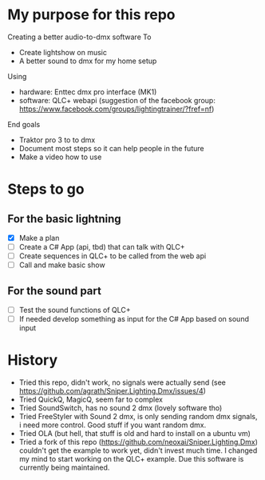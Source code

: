# My purpose for this repo 
Creating a better audio-to-dmx software
To 
- Create lightshow on music
- A better sound to dmx for my home setup

Using
- hardware: Enttec dmx pro interface (MK1) 
- software: QLC+ webapi (suggestion of the facebook group: https://www.facebook.com/groups/lightingtrainer/?fref=nf)

End goals
- Traktor pro 3 to <my open custom software> to dmx 
- Document most steps so it can help people in the future
- Make a video how to use
  
# Steps to go

## For the basic lightning
- [x] Make a plan
- [ ] Create a C# App (api, tbd) that can talk with QLC+
- [ ] Create sequences in QLC+ to be called from the web api
- [ ] Call and make basic show 

## For the sound part
- [ ] Test the sound functions of QLC+
- [ ] If needed develop something as input for the C# App based on sound input 

# History
- Tried this repo, didn't work, no signals were actually send (see https://github.com/agrath/Sniper.Lighting.Dmx/issues/4)
- Tried QuickQ, MagicQ, seem far to complex
- Tried SoundSwitch, has no sound 2 dmx (lovely software tho)
- Tried FreeStyler with Sound 2 dmx, is only sending random dmx signals, i need more control. Good stuff if you want random dmx.
- Tried OLA (but hell, that stuff is old and hard to install on a ubuntu vm)
- Tried a fork of this repo (https://github.com/neoxai/Sniper.Lighting.Dmx) couldn't get the example to work yet, didn't invest much time. I changed my mind to start working on the QLC+ example. Due this software is currently being maintained.

